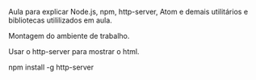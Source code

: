 Aula para explicar Node.js, npm, http-server, Atom e demais utilitários
e bibliotecas utililizados em aula.

Montagem do ambiente de trabalho.

Usar o http-server para mostrar o html.

npm install -g http-server
